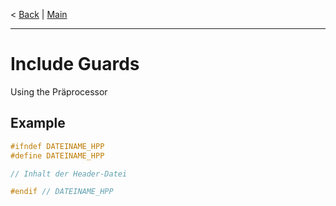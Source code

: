 < [Back](cpp_rules.md) | [Main](/)

---
# Include Guards
Using the Präprocessor 

## Example 
```cpp
#ifndef DATEINAME_HPP
#define DATEINAME_HPP

// Inhalt der Header-Datei

#endif // DATEINAME_HPP
```
